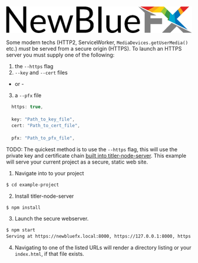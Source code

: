 ![NewBlueFX](img/NewBlueFX_logo.png)

Some modern techs (HTTP2, ServiceWorker, `MediaDevices.getUserMedia()` etc.) *must* be served from a secure origin (HTTPS). To launch an HTTPS server you must supply one of the following: 

1. the `--https` flag
2. `--key` and `--cert` files
  - or -
3. a `--pfx` file
```js
  https: true,

  key: "Path_to_key_file",
  cert: "Path_to_cert_file",

  pfx: "Path_to_pfx_file",
```

TODO:
The quickest method is to use the `--https` flag, this will use the private key and certificate chain [built into titler-node-server](ssl-certs.md). This example will serve your current project as a secure, static web site.

1. Navigate into to your project

  ```sh
  $ cd example-project
  ```

2. Install titler-node-server 

  ```sh
  $ npm install
  ```

3. Launch the secure webserver.

  ```sh
  $ npm start
  Serving at https://newbluefx.local:8000, https://127.0.0.1:8000, https://192.168.0.100:8000
  ```

4. Navigating to one of the listed URLs will render a directory listing or your `index.html`, if that file exists.
